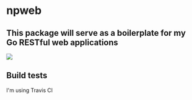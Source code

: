 # npweb

## This package will serve as a boilerplate for my Go RESTful web applications

<img src='https://travis-ci.org/nisargap/npweb.svg?branch=master'>

## Build tests
I'm using Travis CI
